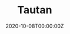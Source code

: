 ---
title: "Tautan"  # Add a page title.
summary: "Tautan Astronomy"  # Add a page description.
date: "2020-10-08T00:00:00Z"  # Add today's date.
type: "widget_page"  # Page type is a Widget Page
---